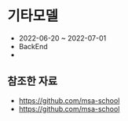# 기타모델

- 2022-06-20 ~ 2022-07-01
- BackEnd 
- 

## 참조한 자료

- https://github.com/msa-school
- https://github.com/msa-school
